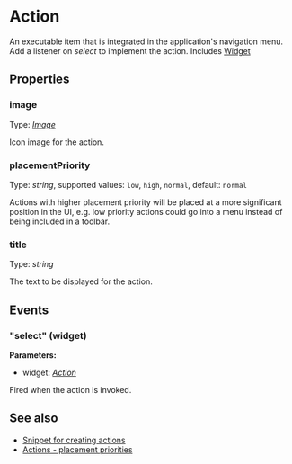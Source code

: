 ---
---
# Action

An executable item that is integrated in the application's navigation menu. Add a listener on *select* to implement the action.
Includes [Widget](Widget.md)

## Properties

### image
Type: *[Image](../types.md#image)*

Icon image for the action.
### placementPriority

Type: *string*, supported values: `low`, `high`, `normal`, default: `normal`

Actions with higher placement priority will be placed at a more significant position in the UI, e.g. low priority actions could go into a menu instead of being included in a toolbar.
### title

Type: *string*

The text to be displayed for the action.

## Events

### "select" (widget)

**Parameters:**

- widget: *[Action](Action.md)*

Fired when the action is invoked.


## See also

- [Snippet for creating actions](https://github.com/eclipsesource/tabris-js/blob/v1.7.0/snippets/action/action.js)
- [Actions - placement priorities](https://github.com/eclipsesource/tabris-js/blob/v1.7.0/snippets/action-placement-priority/action-placement-priority.js)
